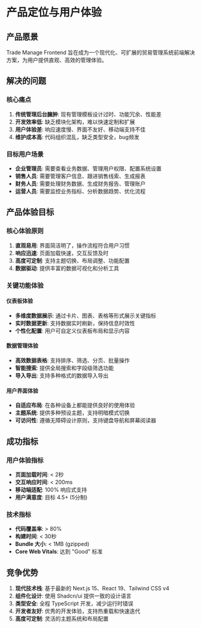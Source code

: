 # 产品定位与用户体验

## 产品愿景

Trade Manage Frontend 旨在成为一个现代化、可扩展的贸易管理系统前端解决方案，为用户提供直观、高效的管理体验。

## 解决的问题

### 核心痛点
1. **传统管理后台臃肿**: 现有管理模板设计过时、功能冗余、性能差
2. **开发效率低**: 缺乏模块化架构，难以快速定制和扩展
3. **用户体验差**: 响应速度慢、界面不友好、移动端支持不佳
4. **维护成本高**: 代码组织混乱，缺乏类型安全，bug频发

### 目标用户场景
- **企业管理员**: 需要查看业务数据、管理用户权限、配置系统设置
- **销售人员**: 需要管理客户信息、跟进销售线索、生成报表
- **财务人员**: 需要处理财务数据、生成财务报告、管理账户
- **运营人员**: 需要监控业务指标、分析数据趋势、优化流程

## 产品体验目标

### 核心体验原则
1. **直观易用**: 界面简洁明了，操作流程符合用户习惯
2. **响应迅速**: 页面加载快速，交互反馈及时
3. **高度可定制**: 支持主题切换、布局调整、功能配置
4. **数据驱动**: 提供丰富的数据可视化和分析工具

### 关键功能体验

#### 仪表板体验
- **多维度数据展示**: 通过卡片、图表、表格等形式展示关键指标
- **实时数据更新**: 支持数据实时刷新，保持信息时效性
- **个性化配置**: 用户可自定义仪表板布局和显示内容

#### 数据管理体验
- **高效数据表格**: 支持排序、筛选、分页、批量操作
- **智能搜索**: 提供全局搜索和字段级筛选功能
- **导入导出**: 支持多种格式的数据导入导出

#### 用户界面体验
- **自适应布局**: 在各种设备上都能提供良好的使用体验
- **主题系统**: 提供多种预设主题，支持明暗模式切换
- **可访问性**: 遵循无障碍设计原则，支持键盘导航和屏幕阅读器

## 成功指标

### 用户体验指标
- **页面加载时间**: < 2秒
- **交互响应时间**: < 200ms
- **移动端适配**: 100% 响应式支持
- **用户满意度**: 目标 4.5+ (5分制)

### 技术指标
- **代码覆盖率**: > 80%
- **构建时间**: < 30秒
- **Bundle 大小**: < 1MB (gzipped)
- **Core Web Vitals**: 达到 "Good" 标准

## 竞争优势

1. **现代技术栈**: 基于最新的 Next.js 15、React 19、Tailwind CSS v4
2. **组件化设计**: 使用 Shadcn/ui 提供一致的设计语言
3. **类型安全**: 全程 TypeScript 开发，减少运行时错误
4. **开发者友好**: 优秀的开发体验，支持热重载和快速迭代
5. **高度可定制**: 灵活的主题系统和布局配置